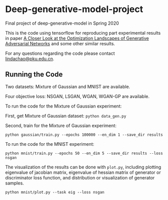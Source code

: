 # Deep-generative-model-project
Final project of deep-generative-model in Spring 2020

This is the code using tensorflow for reproducing part experimental results in paper [A Closer Look at the Optimization Landscapes of Generative Adversarial Networks](https://arxiv.org/abs/1906.04848) and some other similar results.

For any questions regarding the code please contact lindachao@pku.edu.cn.

## Running the Code
Two datasets: Mixture of Gaussian and MNIST are available.

Four objective loss: NSGAN, LSGAN, WGAN, WGAN-GP are available.

To run the code for the Mixture of Gaussian experiment:

First, get Mixture of Gaussian dataset:
`python data_gen.py`
  
Second, train for the Mixture of Gaussian experiment:

`python gaussian/train.py --epochs 100000 --en_dim 1 --save_dir results`

To run the code for the MNIST experiment:

`python mnist/train.py --epochs 50 --en_dim 5 --save_dir results --loss nsgan`

The visualization of the results can be done with `plot.py`, including plotting eigenvalue of jacobian matrix, eigenvalue of hessian matrix of generator or discriminator loss function, and distribution or visualization of generator samples. 

`python mnist/plot.py --task eig --loss nsgan`
